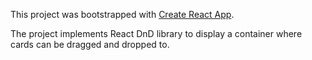 This project was bootstrapped with [Create React App](https://github.com/facebookincubator/create-react-app).

The project implements React DnD library to display a container where cards can be dragged and dropped to.